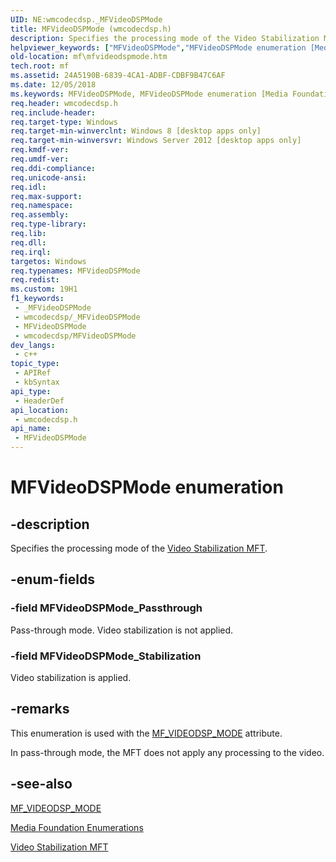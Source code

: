 ```yaml
---
UID: NE:wmcodecdsp._MFVideoDSPMode
title: MFVideoDSPMode (wmcodecdsp.h)
description: Specifies the processing mode of the Video Stabilization MFT.
helpviewer_keywords: ["MFVideoDSPMode","MFVideoDSPMode enumeration [Media Foundation]","MFVideoDSPMode_Passthrough","MFVideoDSPMode_Stabilization","mf.mfvideodspmode","wmcodecdsp/MFVideoDSPMode","wmcodecdsp/MFVideoDSPMode_Passthrough","wmcodecdsp/MFVideoDSPMode_Stabilization"]
old-location: mf\mfvideodspmode.htm
tech.root: mf
ms.assetid: 24A5190B-6839-4CA1-ADBF-CDBF9B47C6AF
ms.date: 12/05/2018
ms.keywords: MFVideoDSPMode, MFVideoDSPMode enumeration [Media Foundation], MFVideoDSPMode_Passthrough, MFVideoDSPMode_Stabilization, mf.mfvideodspmode, wmcodecdsp/MFVideoDSPMode, wmcodecdsp/MFVideoDSPMode_Passthrough, wmcodecdsp/MFVideoDSPMode_Stabilization
req.header: wmcodecdsp.h
req.include-header: 
req.target-type: Windows
req.target-min-winverclnt: Windows 8 [desktop apps only]
req.target-min-winversvr: Windows Server 2012 [desktop apps only]
req.kmdf-ver: 
req.umdf-ver: 
req.ddi-compliance: 
req.unicode-ansi: 
req.idl: 
req.max-support: 
req.namespace: 
req.assembly: 
req.type-library: 
req.lib: 
req.dll: 
req.irql: 
targetos: Windows
req.typenames: MFVideoDSPMode
req.redist: 
ms.custom: 19H1
f1_keywords:
 - _MFVideoDSPMode
 - wmcodecdsp/_MFVideoDSPMode
 - MFVideoDSPMode
 - wmcodecdsp/MFVideoDSPMode
dev_langs:
 - c++
topic_type:
 - APIRef
 - kbSyntax
api_type:
 - HeaderDef
api_location:
 - wmcodecdsp.h
api_name:
 - MFVideoDSPMode
---
```


# MFVideoDSPMode enumeration


## -description

Specifies the processing mode of the <a href="/windows/desktop/medfound/video-stabilization-mft">Video Stabilization MFT</a>.

## -enum-fields

### -field MFVideoDSPMode_Passthrough

Pass-through mode. Video stabilization is not applied.

### -field MFVideoDSPMode_Stabilization

Video stabilization is applied.

## -remarks

This enumeration is used with the <a href="/windows/desktop/medfound/mf-videodsp-mode">MF_VIDEODSP_MODE</a> attribute.

In pass-through mode, the MFT does not apply any processing to the video.

## -see-also

<a href="/windows/desktop/medfound/mf-videodsp-mode">MF_VIDEODSP_MODE</a>



<a href="/windows/desktop/medfound/media-foundation-enumerations">Media Foundation Enumerations</a>



<a href="/windows/desktop/medfound/video-stabilization-mft">Video Stabilization MFT</a>